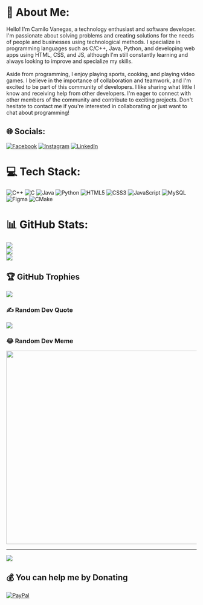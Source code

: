 # 💫 About Me:
Hello! I'm Camilo Vanegas, a technology enthusiast and software developer. I'm passionate about solving problems and creating solutions for the needs of people and businesses using technological methods. I specialize in programming languages such as C/C++, Java, Python, and developing web apps using HTML, CSS, and JS, although I'm still constantly learning and always looking to improve and specialize my skills.<br><br>Aside from programming, I enjoy playing sports, cooking, and playing video games. I believe in the importance of collaboration and teamwork, and I'm excited to be part of this community of developers. I like sharing what little I know and receiving help from other developers. I'm eager to connect with other members of the community and contribute to exciting projects. Don't hesitate to contact me if you're interested in collaborating or just want to chat about programming!


## 🌐 Socials:
[![Facebook](https://img.shields.io/badge/Facebook-%231877F2.svg?logo=Facebook&logoColor=white)](https://www.facebook.com/profile.php?id=100087203360772) [![Instagram](https://img.shields.io/badge/Instagram-%23E4405F.svg?logo=Instagram&logoColor=white)](https://www.instagram.com/tra_guy91/) [![LinkedIn](https://img.shields.io/badge/LinkedIn-%230077B5.svg?logo=linkedin&logoColor=white)](https://linkedin.com/in/camilov99/) 

# 💻 Tech Stack:
![C++](https://img.shields.io/badge/c++-%2300599C.svg?style=flat-square&logo=c%2B%2B&logoColor=white) ![C](https://img.shields.io/badge/c-%2300599C.svg?style=flat-square&logo=c&logoColor=white) ![Java](https://img.shields.io/badge/java-%23ED8B00.svg?style=flat-square&logo=java&logoColor=white) ![Python](https://img.shields.io/badge/python-3670A0?style=flat-square&logo=python&logoColor=ffdd54) ![HTML5](https://img.shields.io/badge/html5-%23E34F26.svg?style=flat-square&logo=html5&logoColor=white) ![CSS3](https://img.shields.io/badge/css3-%231572B6.svg?style=flat-square&logo=css3&logoColor=white) ![JavaScript](https://img.shields.io/badge/javascript-%23323330.svg?style=flat-square&logo=javascript&logoColor=%23F7DF1E) ![MySQL](https://img.shields.io/badge/mysql-%2300f.svg?style=flat-square&logo=mysql&logoColor=white) 	![Figma](https://img.shields.io/badge/figma-%23F24E1E.svg?style=flat-square&logo=figma&logoColor=white) ![CMake](https://img.shields.io/badge/CMake-%23008FBA.svg?style=flat-square&logo=cmake&logoColor=white)
# 📊 GitHub Stats:
![](https://github-readme-stats.vercel.app/api?username=Hankot91&theme=dracula&hide_border=false&include_all_commits=true&count_private=true)<br/>
![](https://github-readme-streak-stats.herokuapp.com/?user=Hankot91&theme=dracula&hide_border=false)<br/>
![](https://github-readme-stats.vercel.app/api/top-langs/?username=Hankot91&theme=dracula&hide_border=false&include_all_commits=true&count_private=true&layout=compact)

## 🏆 GitHub Trophies
![](https://github-profile-trophy.vercel.app/?username=Hankot91&theme=dracula&no-frame=false&no-bg=false&margin-w=4)

### ✍️ Random Dev Quote
![](https://quotes-github-readme.vercel.app/api?type=horizontal&theme=radical)

### 😂 Random Dev Meme
<img src="https://res.cloudinary.com/practicaldev/image/fetch/s--4m4nOeBq--/c_limit%2Cf_auto%2Cfl_progressive%2Cq_auto%2Cw_880/https://dev-to-uploads.s3.amazonaws.com/uploads/articles/qcrhginkjug2x8lusrth.png" width="512px"/>

---
[![](https://visitcount.itsvg.in/api?id=Hankot91&icon=6&color=11)](https://visitcount.itsvg.in)

  ## 💰 You can help me by Donating
  [![PayPal](https://img.shields.io/badge/PayPal-00457C?style=for-the-badge&logo=paypal&logoColor=white)](https://paypal.me/star1924) 

  
<!-- Proudly created with GPRM ( https://gprm.itsvg.in ) -->
